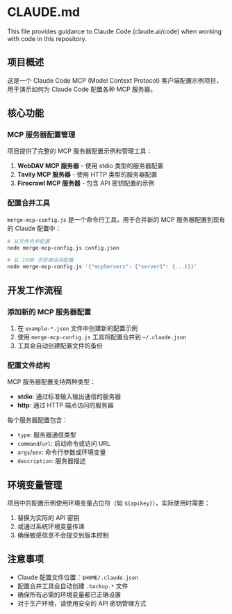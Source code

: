 # CLAUDE.md

This file provides guidance to Claude Code (claude.ai/code) when working with code in this repository.

## 项目概述

这是一个 Claude Code MCP (Model Context Protocol) 客户端配置示例项目，用于演示如何为 Claude Code 配置各种 MCP 服务器。

## 核心功能

### MCP 服务器配置管理

项目提供了完整的 MCP 服务器配置示例和管理工具：

1. **WebDAV MCP 服务器** - 使用 stdio 类型的服务器配置
2. **Tavily MCP 服务器** - 使用 HTTP 类型的服务器配置
3. **Firecrawl MCP 服务器** - 包含 API 密钥配置的示例

### 配置合并工具

`merge-mcp-config.js` 是一个命令行工具，用于合并新的 MCP 服务器配置到现有的 Claude 配置中：

```bash
# 从文件合并配置
node merge-mcp-config.js config.json

# 从 JSON 字符串合并配置
node merge-mcp-config.js '{"mcpServers": {"server1": {...}}}'
```

## 开发工作流程

### 添加新的 MCP 服务器配置

1. 在 `example-*.json` 文件中创建新的配置示例
2. 使用 `merge-mcp-config.js` 工具将配置合并到 `~/.claude.json`
3. 工具会自动创建配置文件的备份

### 配置文件结构

MCP 服务器配置支持两种类型：

- **stdio**: 通过标准输入输出通信的服务器
- **http**: 通过 HTTP 端点访问的服务器

每个服务器配置包含：

- `type`: 服务器通信类型
- `command`/`url`: 启动命令或访问 URL
- `args`/`env`: 命令行参数或环境变量
- `description`: 服务器描述

## 环境变量管理

项目中的配置示例使用环境变量占位符（如 `${apikey}`），实际使用时需要：

1. 替换为实际的 API 密钥
2. 或通过系统环境变量传递
3. 确保敏感信息不会提交到版本控制

## 注意事项

- Claude 配置文件位置：`$HOME/.claude.json`
- 配置合并工具会自动创建 `.backup.*` 文件
- 确保所有必需的环境变量都已正确设置
- 对于生产环境，请使用安全的 API 密钥管理方式

